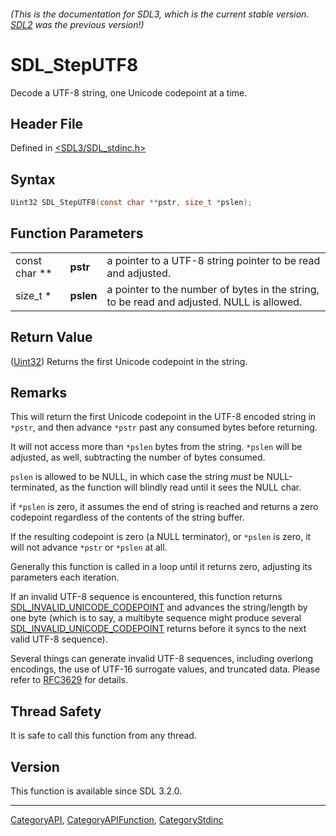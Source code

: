 ###### (This is the documentation for SDL3, which is the current stable version. [SDL2](https://wiki.libsdl.org/SDL2/) was the previous version!)
# SDL_StepUTF8

Decode a UTF-8 string, one Unicode codepoint at a time.

## Header File

Defined in [<SDL3/SDL_stdinc.h>](https://github.com/libsdl-org/SDL/blob/main/include/SDL3/SDL_stdinc.h)

## Syntax

```c
Uint32 SDL_StepUTF8(const char **pstr, size_t *pslen);
```

## Function Parameters

|               |           |                                                                                           |
| ------------- | --------- | ----------------------------------------------------------------------------------------- |
| const char ** | **pstr**  | a pointer to a UTF-8 string pointer to be read and adjusted.                              |
| size_t *      | **pslen** | a pointer to the number of bytes in the string, to be read and adjusted. NULL is allowed. |

## Return Value

([Uint32](Uint32)) Returns the first Unicode codepoint in the string.

## Remarks

This will return the first Unicode codepoint in the UTF-8 encoded string in
`*pstr`, and then advance `*pstr` past any consumed bytes before returning.

It will not access more than `*pslen` bytes from the string. `*pslen` will
be adjusted, as well, subtracting the number of bytes consumed.

`pslen` is allowed to be NULL, in which case the string _must_ be
NULL-terminated, as the function will blindly read until it sees the NULL
char.

if `*pslen` is zero, it assumes the end of string is reached and returns a
zero codepoint regardless of the contents of the string buffer.

If the resulting codepoint is zero (a NULL terminator), or `*pslen` is
zero, it will not advance `*pstr` or `*pslen` at all.

Generally this function is called in a loop until it returns zero,
adjusting its parameters each iteration.

If an invalid UTF-8 sequence is encountered, this function returns
[SDL_INVALID_UNICODE_CODEPOINT](SDL_INVALID_UNICODE_CODEPOINT) and advances
the string/length by one byte (which is to say, a multibyte sequence might
produce several
[SDL_INVALID_UNICODE_CODEPOINT](SDL_INVALID_UNICODE_CODEPOINT) returns
before it syncs to the next valid UTF-8 sequence).

Several things can generate invalid UTF-8 sequences, including overlong
encodings, the use of UTF-16 surrogate values, and truncated data. Please
refer to
[RFC3629](https://www.ietf.org/rfc/rfc3629.txt)
for details.

## Thread Safety

It is safe to call this function from any thread.

## Version

This function is available since SDL 3.2.0.

----
[CategoryAPI](CategoryAPI), [CategoryAPIFunction](CategoryAPIFunction), [CategoryStdinc](CategoryStdinc)

